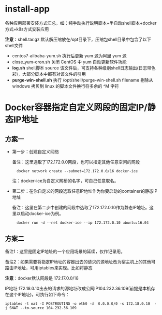 # install-app
各种应用部署安装方式汇总，如：纯手动执行说明脚本+半自动shell脚本+docker方式+k8s方式安装应用

**注意**：shell.tar.gz 默认解压缩放在/opt目录下，压缩包shell目录中包含了以下shell文件
  * centos7-alibaba-yum.sh 执行后更新 yum 源为阿里 yum 源
  * close_yum-cron.sh 关闭 CentOS 中 yum 自动更新软件功能
  * **log.sh** shell脚本 source 该文件后，可支持各种级别shell日志输出(日志带色彩)，大部分脚本中都有对该文件的引用
  * **purge-win-shell.sh** 执行 /opt/shell/purge-win-shell.sh filename 剔除从 windows 拷贝到 linux 的脚本文件换行符多余的 ^M 字符
  
# Docker容器指定自定义网段的固定IP/静态IP地址
## 方案一
- 第一步：创建自定义网络

    备注：这里选取了172.172.0.0网段，也可以指定其他任意空闲的网段

        docker network create --subnet=172.172.0.0/16 docker-ice

    注：docker-ice为自定义网桥的名字，可自己任意取名。

- 第二步：在你自定义的网段选取任意IP地址作为你要启动的container的静态IP地址

    备注：这里在第二步中创建的网段中选取了172.172.0.10作为静态IP地址。这里以启动docker-ice为例。

        docker run -d --net docker-ice --ip 172.172.0.10 ubuntu:16.04

## 方案二

  备注1：这里是固定IP地址的一个应用场景的延续，仅作记录用。
  
  备注2：如果需要将指定IP地址的容器出去的请求的源地址改为宿主机上的其他可路由IP地址，可用iptables来实现。比如将静态
  
  **注意**：docker默认网段是 172.17.0.0/16
  
  IP地址 172.18.0.10出去的请求的源地址改成公网IP104.232.36.109(前提是本机存在这个IP地址)，可执行如下命令：

    iptables -t nat -I POSTROUTING -o eth0 -d  0.0.0.0/0 -s 172.18.0.10  -j SNAT --to-source 104.232.36.109
    
      